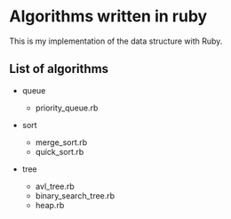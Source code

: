 # Algorithms written in ruby

This is my implementation of the data structure with Ruby.

## List of algorithms 
- queue
  - priority_queue.rb
- sort
  - merge_sort.rb
  - quick_sort.rb
  
- tree
  - avl_tree.rb
  - binary_search_tree.rb
  - heap.rb

